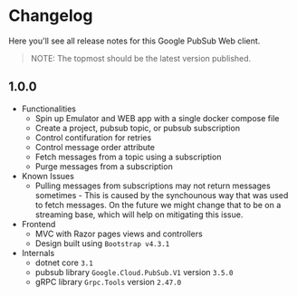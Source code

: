 # Changelog

Here you'll see all release notes for this Google PubSub Web client.

> NOTE: The topmost should be the latest version published.

## 1.0.0

* Functionalities
  * Spin up Emulator and WEB app with a single docker compose file
  * Create a project, pubsub topic, or pubsub subscription
  * Control contifuration for retries
  * Control message order attribute
  * Fetch messages from a topic using a subscription
  * Purge messages from a subscription
* Known Issues
  * Pulling messages from subscriptions may not return messages sometimes - This is caused by the synchounous way that was used to fetch messages. On the future we might change that to be on a streaming base, which will help on mitigating this issue.
* Frontend
  * MVC with Razor pages views and controllers
  * Design built using `Bootstrap v4.3.1`
* Internals
  * dotnet core `3.1`
  * pubsub library `Google.Cloud.PubSub.V1` version `3.5.0`
  * gRPC library `Grpc.Tools` version `2.47.0`
